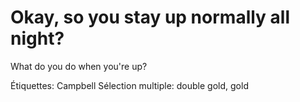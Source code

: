 # Okay, so you stay up normally all night?
What do you do when you're up?

Étiquettes: Campbell
Sélection multiple: double gold, gold